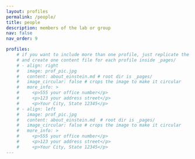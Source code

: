 ```yaml
---
layout: profiles
permalink: /people/
title: people
description: members of the lab or group
nav: false
nav_order: 9

profiles:
    # if you want to include more than one profile, just replicate the following block
    # and create one content file for each profile inside _pages/
    # - align: right
    #   image: prof_pic.jpg
    #   content: about_einstein.md # root dir is _pages/
    #   image_circular: false # crops the image to make it circular
    #   more_info: >
    #     <p>555 your office number</p>
    #     <p>123 your address street</p>
    #     <p>Your City, State 12345</p>
    # - align: left
    #   image: prof_pic.jpg
    #   content: about_einstein.md  # root dir is _pages/
    #   image_circular: false # crops the image to make it circular
    #   more_info: >
    #     <p>555 your office number</p>
    #     <p>123 your address street</p>
    #     <p>Your City, State 12345</p>
---
```

